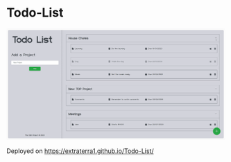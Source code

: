 # Todo-List

![website snapshot](https://raw.githubusercontent.com/Extraterra1/Todo-List/main/website-snapshot.gif)

Deployed on https://extraterra1.github.io/Todo-List/
